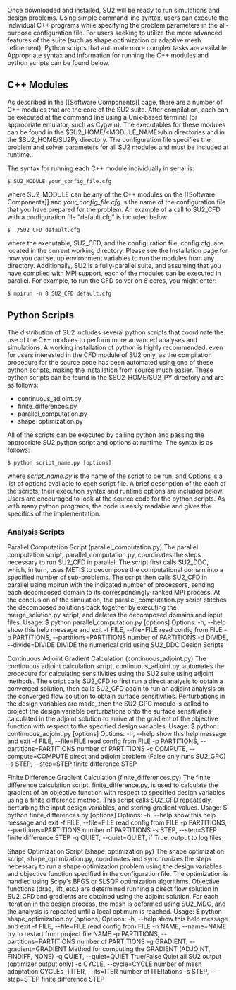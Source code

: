 Once downloaded and installed, SU2 will be ready to run simulations and design problems. Using simple command line syntax, users can execute the individual C++ programs while specifying the problem parameters in the all-purpose configuration file. For users seeking to utilize the more advanced features of the suite (such as shape optimization or adaptive mesh refinement), Python scripts that automate more complex tasks are available. Appropriate syntax and information for running the C++ modules and python scripts can be found below.

## C++ Modules

As described in the [[Software Components]] page, there are a number of C++ modules that are the core of the SU2 suite. After compilation, each can be executed at the command line using a Unix-based terminal (or appropriate emulator, such as Cygwin). The executables for these modules can be found in the $SU2_HOME/<MODULE_NAME>/bin directories and in the $SU2_HOME/SU2Py directory.  The configuration file specifies the problem and solver parameters for all SU2 modules and must be included at runtime.

The syntax for running each C++ module individually in serial is:

`$ SU2_MODULE your_config_file.cfg`

where SU2_MODULE can be any of the C++ modules on the [[Software Components]] and *your_config_file.cfg* is the name of the configuration file that you have prepared for the problem. An example of a call to SU2_CFD with a configuration file "default.cfg" is included below:

`$ ./SU2_CFD default.cfg`

where the executable, SU2_CFD, and the configuration file, config.cfg, are located in the current working directory.  Please see the Installation page for how you can set up environment variables to run the modules from any directory. Additionally, SU2 is a fully-parallel suite, and assuming that you have compiled with MPI support, each of the modules can be executed in parallel. For example, to run the CFD solver on 8 cores, you might enter:

`$ mpirun -n 8 SU2_CFD default.cfg`

## Python Scripts

The distribution of SU2 includes several python scripts that coordinate the use of the C++ modules to perform more advanced analyses and simulations. A working installation of python is highly recommended, even for users interested in the CFD module of SU2 only, as the compilation procedure for the source code has been automated using one of these python scripts, making the installation from source much easier. These python scripts can be found in the $SU2_HOME/SU2_PY directory and are as follows:
- continuous_adjoint.py
- finite_differences.py
- parallel_computation.py
- shape_optimization.py

All of the scripts can be executed by calling python and passing the appropriate SU2 python script and options at runtime. The syntax is as follows:

`$ python script_name.py [options]`

where *script_name.py* is the name of the script to be run, and Options is a list of options available to each script file.  A brief description of the each of the scripts, their execution syntax and runtime options are included below. Users are encouraged to look at the source code for the python scripts. As with many python programs, the code is easily readable and gives the specifics of the implementation.

### Analysis Scripts 

Parallel Computation Script (parallel_computation.py)
The parallel computation script, parallel_computation.py, coordinates the steps necessary to run SU2_CFD in parallel. The script first calls SU2_DDC, which, in turn, uses METIS to decompose the computational domain into a specified number of sub-problems. The script then calls SU2_CFD in parallel using mpirun with the indicated number of processors, sending each decomposed domain to its correspondingly-ranked MPI process. At the conclusion of the simulation, the parallel_computation.py script stitches the decomposed solutions back together by executing the merge_solution.py script, and deletes the decomposed domains and input files.
Usage: $ python parallel_computation.py [options]
Options:
-h, --help show this help message and exit
-f FILE, --file=FILE read config from FILE
-p PARTITIONS, --partitions=PARTITIONS number of PARTITIONS
-d DIVIDE, --divide=DIVIDE DIVIDE the numerical grid using SU2_DDC
Design Scripts

Continuous Adjoint Gradient Calculation (continuous_adjoint.py)
The continuous adjoint calculation script, continuous_adjoint.py, automates the procedure for calculating sensitivities using the SU2 suite using adjoint methods. The script calls SU2_CFD to first run a direct analysis to obtain a converged solution, then calls SU2_CFD again to run an adjoint analysis on the converged flow solution to obtain surface sensitivities. Perturbations in the design variables are made, then the SU2_GPC module is called to project the design variable perturbations onto the surface sensitivities calculated in the adjoint solution to arrive at the gradient of the objective function with respect to the specified design variables.
Usage: $ python continuous_adjoint.py [options]
Options:
-h, --help show this help message and exit
-f FILE, --file=FILE read config from FILE
-p PARTITIONS, --partitions=PARTITIONS number of PARTITIONS
-c COMPUTE, --compute=COMPUTE direct and adjoint problem (False only runs SU2_GPC)
-s STEP, --step=STEP finite difference STEP

Finite Difference Gradient Calculation (finite_differences.py)
The finite difference calculation script, finite_difference.py, is used to calculate the gradient of an objective function with respect to specified design variables using a finite difference method. This script calls SU2_CFD repeatedly, perturbing the input design variables, and storing gradient values.
Usage: $ python finite_differences.py [options]
Options:
-h, --help show this help message and exit
-f FILE, --file=FILE read config from FILE
-p PARTITIONS, --partitions=PARTITIONS number of PARTITIONS
-s STEP, --step=STEP finite difference STEP
-q QUIET, --quiet=QUIET, if True, output to log files 

Shape Optimization Script (shape_optimization.py)
The shape optimization script, shape_optimization.py, coordinates and synchronizes the steps necessary to run a shape optimization problem using the design variables and objective function specified in the configuration file. The optimization is handled using Scipy's BFGS or SLSQP optimization algorithms. Objective functions (drag, lift, etc.) are determined running a direct flow solution in SU2_CFD and gradients are obtained using the adjoint solution. For each iteration in the design process, the mesh is deformed using SU2_MDC, and the analysis is repeated until a local optimum is reached.
Usage: $ python shape_optimization.py [options]
Options:
-h, --help show this help message and exit
-f FILE, --file=FILE read config from FILE
-n NAME, --name=NAME try to restart from project file NAME
-p PARTITIONS, --partitions=PARTITIONS number of PARTITIONS
-g GRADIENT, --gradient=GRADIENT Method for computing the GRADIENT (ADJOINT, FINDIFF, NONE)
-q QUIET, --quiet=QUIET True/False Quiet all SU2 output (optimizer output only)
-c CYCLE, --cycle=CYCLE number of mesh adaptation CYCLEs
-i ITER, --its=ITER number of ITERations
-s STEP, --step=STEP finite difference STEP